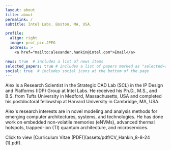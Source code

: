 ```yaml
---
layout: about
title: about
permalink: /
subtitle: Intel Labs. Boston, MA, USA.

profile:
  align: right
  image: prof_pic.JPEG
  address: >
    <a href="mailto:alexander.hankin@intel.com">Email</a>

news: true  # includes a list of news items
selected_papers: true # includes a list of papers marked as "selected={true}"
social: true  # includes social icons at the bottom of the page
---
```

Alex is a Research Scientist in the Strategic CAD Lab (SCL) in the IP Design and Platforms (IDP) Group at Intel Labs. He received his Ph.D., M.S., and B.S. from Tufts University in Medford, Massachusetts, USA and completed his postdoctoral fellowship at Harvard University in Cambridge, MA, USA.

Alex's research interests are in novel modeling and analysis methods for emerging computer architectures, systems, and technologies. He has done work on embedded non-volatile memories (eNVMs), advanced thermal hotspots, trapped-ion (TI) quantum architecture, and microservices. 

Click to view [Curriculum Vitae (PDF)](assets/pdf/CV_Hankin_8-8-24 (1).pdf). 
